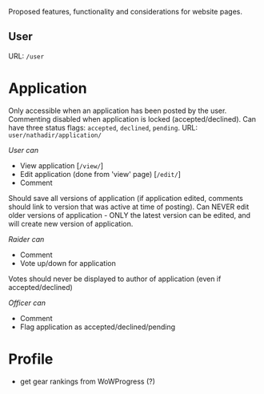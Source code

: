 Proposed features, functionality and considerations for website pages.

## User 
URL: `/user`

# Application
Only accessible when an application has been posted by the user. Commenting disabled when application is locked (accepted/declined).
Can have three status flags: `accepted`, `declined`, `pending`.
URL: `user/nathadir/application/`

*User can*
* View application [`/view/`]
* Edit application (done from 'view' page) [`/edit/`]
* Comment

Should save all versions of application (if application edited, comments should link to version that was active at time of posting).
Can NEVER edit older versions of application - ONLY the latest version can be edited, and will create new version of application.

*Raider can*
* Comment
* Vote up/down for application

Votes should never be displayed to author of application (even if accepted/declined)

*Officer can*
* Comment
* Flag application as accepted/declined/pending

# Profile

* get gear rankings from WoWProgress (?)